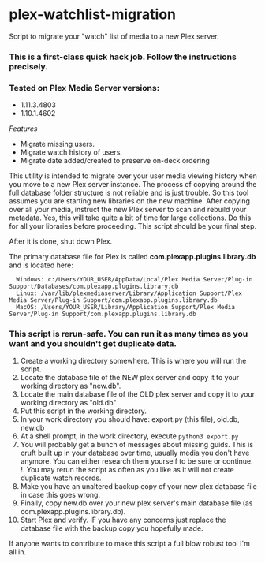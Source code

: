 # plex-watchlist-migration
Script to migrate your "watch" list of media to a new Plex server.

### This is a first-class quick hack job.  Follow the instructions precisely.

### Tested on Plex Media Server versions:
* 1.11.3.4803
* 1.10.1.4602

*Features*
* Migrate missing users.
* Migrate watch history of users.
* Migrate date added/created to preserve on-deck ordering


This utility is intended to migrate over your user media viewing history when you move to a new
Plex server instance.  The process of copying around the full database folder structure is not reliable and
is just trouble.  So this tool assumes you are starting new libraries on the new machine.
After copying over all your media, instruct the new Plex server to scan and rebuild your metadata.
Yes, this will take quite a bit of time for large collections.  Do this for all your
libraries before proceeding.  This script should be your final step.

After it is done, shut down Plex.

The primary database file for Plex is called **com.plexapp.plugins.library.db** and is located here:

	  Windows: c:/Users/YOUR_USER/AppData/Local/Plex Media Server/Plug-in Support/Databases/com.plexapp.plugins.library.db
	  Linux: /var/lib/plexmediaserver/Library/Application Support/Plex Media Server/Plug-in Support/com.plexapp.plugins.library.db
	  MacOS: /Users/YOUR_USER/Library/Application Support/Plex Media Server/Plug-in Support/com.plexapp.plugins.library.db

### This script is rerun-safe. You can run it as many times as you want and you shouldn't get duplicate data.

1.  Create a working directory somewhere. This is where you will run the script.
1.  Locate the database file of the NEW plex server and copy it to your working directory as "new.db".
1.  Locate the main database file of the OLD plex server and copy it to your working directory as "old.db"
1.  Put this script in the working directory.
1.  In your work directory you should have: export.py (this file), old.db, new.db
1.  At a shell prompt, in the work directory, execute `python3 export.py`
1.  You will probably get a bunch of messages about missing guids.  This is cruft built up in your database over time, usually media you don't have anymore. You can either research them yourself to be sure or continue.
!.  You may rerun the script as often as you like as it will not create duplicate watch records.
1.  Make you have an unaltered backup copy of your new plex database file in case this goes wrong.
1.  Finally, copy new.db over your new plex server's main database file (as com.plexapp.plugins.library.db).
1. Start Plex and verify.  IF you have any concerns just replace the database file with the backup copy you hopefully made.


If anyone wants to contribute to make this script a full blow robust tool I'm all in.
